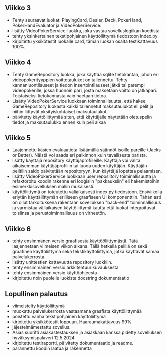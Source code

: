 ## Viikko 3

- Tehty seuraavat luokat: PlayingCard, Dealer, Deck, PokerHand, PokerHandEvaluator ja
  VideoPokerService.
- lisätty VideoPokerService-luokka, joka vastaa sovelluslogiikan koodista
- tehty yksinkertainen tekstipohjainen käyttöliittymä tiedostoon index.py
- kirjoitettu yksikötestit luokalle card, tämän luokan osalta testikattavuus 100%.

## Viikko 4
- Tehty GameRepository luokka, joka käyttää sqlite tietokantaa, johon eri videopokerityyppien voittotaulukot
  on tallennettu. Tehty kannanluontilauseet ja tiedon insertointilauseet jätkä tai parempi videopokerille,
  jossa huonoin pari, josta maksetaan voitto on jätkäpari. Toistaiseksi tietokannasta vain haetaan tietoa.
- Lisätty VideoPokerService luokkaan toiminnallisuutta, että hakee GameRepository luokasta kaikki tallennetut
  maksutaulukot eli pelit ja niihin liittyvät yksityiskohtaiset maksutaulukot.
- päivitetty käyttöliittymää siten, että käyttäjälle näytetään oletuspelin tiedot ja maksutaulukko ennen kuin peli alkaa

## Viikko 5
- Laajennettu käsien evaluaatiota lisäämällä säännöt isoille pareille (Jacks or Better). Näistä voi saada eri palkinnon kuin tavallisesta parista.
- lisätty käyttäjä repository käyttäjäprofiileille. Käyttäjä voi valita aikaisemman käyttäjäprofiilin tai luoda uuden käyttäjän. Käyttäjän pelitilin saldo päivitetään repositoryyn, kun käyttäjä lopettaa pelaamisen.
- lisätty VideoPokerService luokkaan user reposlitory toiminallisuutta ja refaktoroitu koodin rakenne eri loogisiin "pakkauksiin" eli hakemistoihin esimerkkisovelluksen mallin mukaisesti.
- käyttöliittymä on toteutettu väliaikaisesti index.py tiedostoon. Ensiviikolla eriytän käyttäliittymän erilliseen graafiseen UI komponenttiin. Tähän asti on ollut tarkoituksena rakentaan sovelluksen "back-end" toiminnallisuus ja varmistaa väliaikaisen käyttöliittymä kautta että luokat integroituvat toisiinsa ja perustoiminnallisuus on virheetön.

## Viikko 6
- tehty ensimmänen versio graafisesta käyttööliittymästä. Tätä laajennetaan viimeisen viikon aikana. Tällä hetkellä pelillä on sekä graafinen käyttöliittymä sekä tekstikäyttöliittymä, jotka käyttävät samaa palvelukerrosta.
- lisätty unittestien kattavuutta repository luokkiin.
- tehty ensimmäinen versio arkkitehtuurikuvauksesta
- tehty ensimmäinen versio käyttöohjeesta
- kirjoitettu noin puolelle luokista docstring dokumentaatio

## Lopullinen palautus
- viimeistelty käyttöliittymä
- muokattu palvelukerrosta vastaamana graafista käyttöliittymää
- poistettu vanha tekstipohjainen käyttöliittymä
- kirjoitettu yksikkötestit loppuun. Haaraumakattavuus 99%.
- jäjestelmämestattu sovellus.
- Asias suoritti asiakastestauksen ja asiakkaan kanssa pidetty sovelluksen hyväksymispalaveri 12.5.2024.
- kirjoitettu testiraportti, päivitetty dokumentaatio ja readme.
- parannettu koodin laatua ja rakennetta
